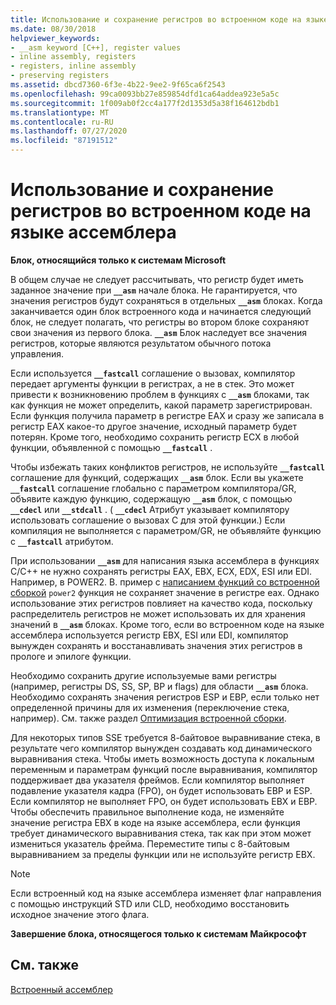 ```yaml
---
title: Использование и сохранение регистров во встроенном коде на языке ассемблера
ms.date: 08/30/2018
helpviewer_keywords:
- __asm keyword [C++], register values
- inline assembly, registers
- registers, inline assembly
- preserving registers
ms.assetid: dbcd7360-6f3e-4b22-9ee2-9f65ca6f2543
ms.openlocfilehash: 99ca0093bb27e859854dfd1ca64addea923e5a5c
ms.sourcegitcommit: 1f009ab0f2cc4a177f2d1353d5a38f164612bdb1
ms.translationtype: MT
ms.contentlocale: ru-RU
ms.lasthandoff: 07/27/2020
ms.locfileid: "87191512"
---
```

# <a name="using-and-preserving-registers-in-inline-assembly"></a>Использование и сохранение регистров во встроенном коде на языке ассемблера

**Блок, относящийся только к системам Microsoft**

В общем случае не следует рассчитывать, что регистр будет иметь заданное значение при **`__asm`** начале блока. Не гарантируется, что значения регистров будут сохраняться в отдельных **`__asm`** блоках. Когда заканчивается один блок встроенного кода и начинается следующий блок, не следует полагать, что регистры во втором блоке сохраняют свои значения из первого блока. **`__asm`** Блок наследует все значения регистров, которые являются результатом обычного потока управления.

Если используется **`__fastcall`** соглашение о вызовах, компилятор передает аргументы функции в регистрах, а не в стек. Это может привести к возникновению проблем в функциях с **`__asm`** блоками, так как функция не может определить, какой параметр зарегистрирован. Если функция получила параметр в регистре EAX и сразу же записала в регистр EAX какое-то другое значение, исходный параметр будет потерян. Кроме того, необходимо сохранить регистр ECX в любой функции, объявленной с помощью **`__fastcall`** .

Чтобы избежать таких конфликтов регистров, не используйте **`__fastcall`** соглашение для функций, содержащих **`__asm`** блок. Если вы укажете **`__fastcall`** соглашение глобально с параметром компилятора/GR, объявите каждую функцию, содержащую **`__asm`** блок, с помощью **`__cdecl`** или **`__stdcall`** . ( **`__cdecl`** Атрибут указывает компилятору использовать соглашение о вызовах C для этой функции.) Если компиляция не выполняется с параметром/GR, не объявляйте функцию с **`__fastcall`** атрибутом.

При использовании **`__asm`** для написания языка ассемблера в функциях C/C++ не нужно сохранять регистры EAX, EBX, ECX, EDX, ESI или EDI. Например, в POWER2. В. пример с [написанием функций со встроенной сборкой](../../assembler/inline/writing-functions-with-inline-assembly.md) `power2` функция не сохраняет значение в регистре eax. Однако использование этих регистров повлияет на качество кода, поскольку распределитель регистров не может использовать их для хранения значений в **`__asm`** блоках. Кроме того, если во встроенном коде на языке ассемблера используется регистр EBX, ESI или EDI, компилятор вынужден сохранять и восстанавливать значения этих регистров в прологе и эпилоге функции.

Необходимо сохранить другие используемые вами регистры (например, регистры DS, SS, SP, BP и flags) для области **`__asm`** блока. Необходимо сохранять значения регистров ESP и EBP, если только нет определенной причины для их изменения (переключение стека, например). См. также раздел [Оптимизация встроенной сборки](../../assembler/inline/optimizing-inline-assembly.md).

Для некоторых типов SSE требуется 8-байтовое выравнивание стека, в результате чего компилятор вынужден создавать код динамического выравнивания стека. Чтобы иметь возможность доступа к локальным переменным и параметрам функций после выравнивания, компилятор поддерживает два указателя фреймов.  Если компилятор выполняет подавление указателя кадра (FPO), он будет использовать EBP и ESP.  Если компилятор не выполняет FPO, он будет использовать EBX и EBP. Чтобы обеспечить правильное выполнение кода, не изменяйте значение регистра EBX в коде на языке ассемблера, если функция требует динамического выравнивания стека, так как при этом может измениться указатель фрейма. Переместите типы с 8-байтовым выравниванием за пределы функции или не используйте регистр EBX.

> [!NOTE]
> Если встроенный код на языке ассемблера изменяет флаг направления с помощью инструкций STD или CLD, необходимо восстановить исходное значение этого флага.

**Завершение блока, относящегося только к системам Майкрософт**

## <a name="see-also"></a>См. также

[Встроенный ассемблер](../../assembler/inline/inline-assembler.md)<br/>
